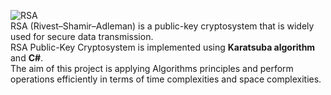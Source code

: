 ![RSA](https://user-images.githubusercontent.com/53131422/132869526-0d0bde34-8716-4a08-984c-db383dc6dd73.png)  
RSA (Rivest–Shamir–Adleman) is a public-key cryptosystem that is widely used for secure data transmission.  
RSA Public-Key Cryptosystem is implemented using **Karatsuba algorithm** and **C#**.  
The aim of this project is applying Algorithms principles and perform operations efficiently in terms of time complexities and space complexities.
  


